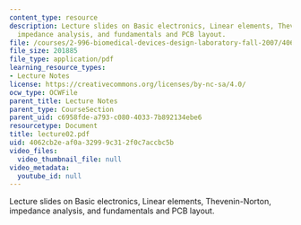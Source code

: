 ```yaml
---
content_type: resource
description: Lecture slides on Basic electronics, Linear elements, Thevenin-Norton,
  impedance analysis, and fundamentals and PCB layout.
file: /courses/2-996-biomedical-devices-design-laboratory-fall-2007/4062cb2eaf0a32999c312f0c7accbc5b_lecture02.pdf
file_size: 201885
file_type: application/pdf
learning_resource_types:
- Lecture Notes
license: https://creativecommons.org/licenses/by-nc-sa/4.0/
ocw_type: OCWFile
parent_title: Lecture Notes
parent_type: CourseSection
parent_uid: c6958fde-a793-c080-4033-7b892134ebe6
resourcetype: Document
title: lecture02.pdf
uid: 4062cb2e-af0a-3299-9c31-2f0c7accbc5b
video_files:
  video_thumbnail_file: null
video_metadata:
  youtube_id: null
---
```

Lecture slides on Basic electronics, Linear elements, Thevenin-Norton, impedance analysis, and fundamentals and PCB layout.